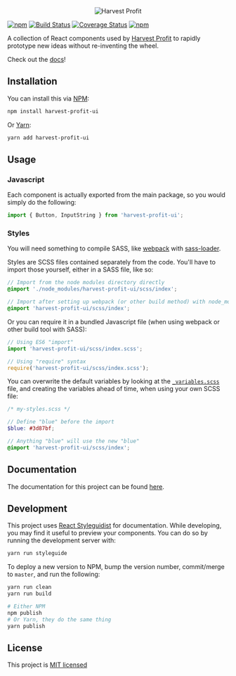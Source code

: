 <div style="text-align: center">
  <img src="https://www.harvestprofit.com/logo.png" alt="Harvest Profit"></img>
</div>

[![npm](https://img.shields.io/npm/v/harvest-profit-ui.svg)](https://www.npmjs.com/package/harvest-profit-ui)  [![Build Status](https://travis-ci.org/HarvestProfit/harvest-profit-ui.svg?branch=master)](https://travis-ci.org/HarvestProfit/harvest-profit-ui) [![Coverage Status](https://coveralls.io/repos/github/HarvestProfit/harvest-profit-ui/badge.svg?branch=master)](https://coveralls.io/github/HarvestProfit/harvest-profit-ui?branch=master) [![npm](https://img.shields.io/npm/l/harvest-profit-ui.svg)](https://github.com/HarvestProfit/harvest-profit-ui/blob/master/LICENSE.md)

A collection of React components used by [Harvest Profit](https://www.harvestprofit.com) to rapidly prototype new ideas without re-inventing the wheel.

Check out the [docs](https://harvestprofit.github.io/harvest-profit-ui/)!

## Installation
You can install this via [NPM](https://www.npmjs.com/):
```bash
npm install harvest-profit-ui
```
Or [Yarn](https://yarnpkg.com/en/):
```bash
yarn add harvest-profit-ui
```

## Usage
### Javascript
Each component is actually exported from the main package, so you would simply do
the following:

```js static
import { Button, InputString } from 'harvest-profit-ui';
```

### Styles
You will need something to compile SASS, like [webpack](https://webpack.js.org/) with [sass-loader](https://github.com/webpack-contrib/sass-loader).

Styles are SCSS files contained separately from the code. You'll have to import those yourself, either in a SASS file, like so:
```scss
// Import from the node modules directory directly
@import './node_modules/harvest-profit-ui/scss/index';

// Import after setting up webpack (or other build method) with node_modules included
@import 'harvest-profit-ui/scss/index';
```
Or you can require it in a bundled Javascript file (when using webpack or other build tool with SASS):
```js static
// Using ES6 "import"
import 'harvest-profit-ui/scss/index.scss';

// Using "require" syntax
require('harvest-profit-ui/scss/index.scss');
```

You can overwrite the default variables by looking at the [`_variables.scss`](https://github.com/HarvestProfit/harvest-profit-ui/blob/master/scss/_variables.scss) file, and creating the variables ahead of time, when using your own SCSS file:
```scss
/* my-styles.scss */

// Define "blue" before the import
$blue: #3d87bf;

// Anything "blue" will use the new "blue"
@import 'harvest-profit-ui/scss/index';
```

## Documentation
The documentation for this project can be found [here](https://harvestprofit.github.io/harvest-profit-ui/).

## Development
This project uses [React Styleguidist](https://react-styleguidist.js.org/) for documentation. While developing, you may find it useful to preview your components. You can do so by running the development server with:
```bash
yarn run styleguide
```

To deploy a new version to NPM, bump the version number, commit/merge to `master`, and run the following:
```bash
yarn run clean
yarn run build

# Either NPM
npm publish
# Or Yarn, they do the same thing
yarn publish
```

## License
This project is [MIT licensed](https://github.com/HarvestProfit/harvest-profit-ui/blob/master/LICENSE.md)
